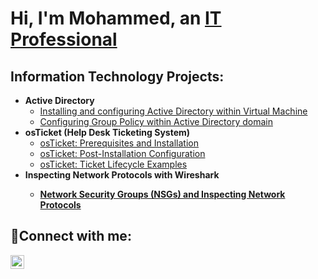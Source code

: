 <h1>Hi, I'm Mohammed, an <a href="https://linkedin.com/in/mmanzoor825">IT Professional</a></h1>

<h2>Information Technology Projects:</h2>

- <b>Active Directory</b>
  - [Installing and configuring Active Directory within Virtual Machine](https://github.com/mmanzoor825/configure-ad)
  - [Configuring Group Policy within Active Directory domain](https://github.com/mmanzoor825/configure-group-policy)
- <b>osTicket (Help Desk Ticketing System)</b>
  - [osTicket: Prerequisites and Installation](https://github.com/mmanzoor825/osticket-prereqs)
  - [osTicket: Post-Installation Configuration](https://github.com/mmanzoor825/post-install-config)
  - [osTicket: Ticket Lifecycle Examples](https://github.com/mmanzoor825/ticket-lifecycle)
- <b>Inspecting Network Protocols with Wireshark 
  - [Network Security Groups (NSGs) and Inspecting Network Protocols](https://github.com/mmanzoor825/azure-network-protocols)
<h2>🤳Connect with me:</h2>

[<img align="left" alt="Josh | LinkedIn" width="22px" src="https://cdn.jsdelivr.net/npm/simple-icons@v3/icons/linkedin.svg" />][linkedin]

[linkedin]: https://www.linkedin.com/in/mmanzoor825/


